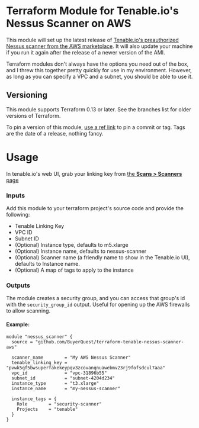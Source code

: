 # Terraform Module for Tenable.io's Nessus Scanner on AWS

This module will set up the latest release of [Tenable.io's preauthorized Nessus scanner from the AWS marketplace](https://aws.amazon.com/marketplace/pp/B01LXCD58S?qid=1532453752682). It will also update your machine if you run it again after the release of a newer version of the AMI.

Terraform modules don't always have the options you need out of the box, and I threw this together pretty quickly for use in my environment. However, as long as you can specify a VPC and a subnet, you should be able to use it.

## Versioning

This module supports Terraform 0.13 or later. See the branches list for older versions of Terraform.

To pin a version of this module, [use a ref link](https://www.terraform.io/docs/modules/sources.html#selecting-a-revision) to pin a commit or tag. Tags are the date of a release, nothing fancy.

# Usage

In tenable.io's web UI, grab your linking key from [the **Scans > Scanners** page](https://cloud.tenable.com/app.html#/scans/scanners)

### Inputs

Add this module to your terraform project's source code and provide the following:
  - Tenable Linking Key
  - VPC ID
  - Subnet ID
  - (Optional) Instance type, defaults to m5.xlarge
  - (Optional) Instance name, defaults to nessus-scanner
  - (Optional) Scanner name (a friendly name to show in the Tenable.io UI), defaults to Instance name.
  - (Optional) A map of tags to apply to the instance

### Outputs

The module creates a security group, and you can access that group's id with the `security_group_id` output. Useful for opening up the AWS firewalls to allow scanning.

#### Example:

```hcl
module "nessus_scanner" {
  source = "github.com/BuyerQuest/terraform-tenable-nessus-scanner-aws"

  scanner_name        = "My AWS Nessus Scanner"
  tenable_linking_key = "pvwk5qf5bwsuperfakekeypqv3zcovanqnuawebmv23rj9fofsdcul7aaa"
  vpc_id              = "vpc-31896b55"
  subnet_id           = "subnet-4204d234"
  instance_type       = "t3.xlarge"
  instance_name       = "my-nessus-scanner"

  instance_tags = {
    Role        = "security-scanner"
    Projects    = "tenable"
  }
}
```
